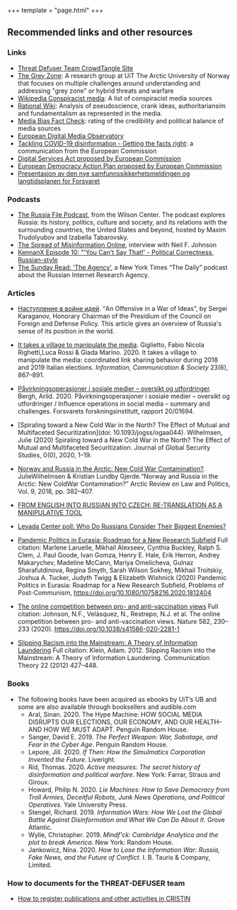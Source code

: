 +++
template = "page.html"
+++

## Recommended links and other resources

### Links

- [Threat Defuser Team CrowdTangle Site](https://apps.crowdtangle.com/threatdefuserteam)
- [The Grey Zone](https://uit.no/research/thegreyzone): A research group at UiT The Arctic University of Norway that focuses on multiple challenges around understanding and addressing "grey zone" or hybrid threats and warfare
- [Wikipedia Conspiracist media](https://en.wikipedia.org/wiki/Category:Conspiracist_media): A list of conspiracist media sources
- [Rational Wiki](https://rationalwiki.org/wiki/Main_Page): Analysis of pseudoscience, crank ideas, authoritariansim and fundamentalism as represented in the media.
- [Media Bias Fact Check](https://mediabiasfactcheck.com/): rating of the credibility and political balance of media sources
- [European Digital Media Observatory](https://edmo.eu/)
- [Tackling COVID-19 disinformation - Getting the facts right](https://ec.europa.eu/info/sites/info/files/communication-tackling-covid-19-disinformation-getting-facts-right_en.pdf): a communication from the European Commission
- [Digital Services Act proposed by European Commission](https://ec.europa.eu/digital-single-market/en/news/consultation-digital-services-act-package)
- [European Democracy Action Plan proposed by European Commission](https://ec.europa.eu/commission/presscorner/detail/en/IP_20_1352)
- [Presentasjon av den nye samfunnssikkerhetsmeldingen og langtidsplanen for Forsvaret](https://www.regjeringen.no/no/aktuelt/presentasjon-av-den-nye-samfunnssikkerhetsmeldingen-og-langtidsplanen-for-forsvaret-justisministerens-innlegg/id2771492/)


### Podcasts

- [The Russia File Podcast](https://www.wilsoncenter.org/collection/russia-file-podcast), from the Wilson Center. The podcast explores Russia: its history, politics, culture and society, and its relations with the surrounding countries, the United States and beyond, hosted by Maxim Trudolyubov and Izabella Tabarovsky.
- [The Spread of Misinformation Online](https://overcast.fm/+O1Sbef-OM), interview with Neil F. Johnson
- [KennanX Episode 10: "'You Can't Say That!' - Political Correctness, Russian-style](https://www.wilsoncenter.org/audio/kennanx-episode-10-you-cant-say-political-correctness-russian-style?sourceid=&emci=1870391e-25f8-ea11-99c3-00155d039e74&emdi=75f6a055-f9f8-ea11-99c3-00155d039e74&ceid=247338)
- [The Sunday Read: ‘The Agency’](https://www.nytimes.com/2020/09/20/podcasts/the-daily/russia-trolls-misinformation.html), a New York Times “The Daily” podcast about the Russian Internet Research Agency.

### Articles

- [Наступление в войне идей](https://rg.ru/2020/11/26/sergej-karaganov-oboronitelnaia-tradiciia-neumestna-v-nyneshnem-mire.html). “An Offensive in a War of Ideas”, by Sergei Karaganov, Honorary Chairman of the Presidium of the Council on Foreign and Defense Policy. This article gives an overview of Russia's sense of its position in the world.

- [It takes a village to manipulate the media](https://doi.org/10.1080/1369118X.2020.1739732). Giglietto, Fabio Nicola Righetti,Luca Rossi & Giada Marino. 2020. It takes a village to manipulate the media: coordinated link sharing behavior during 2018 and 2019 Italian elections. *Information, Communication & Society* 23(6), 867–891.

- [Påvirkningsoperasjoner i sosiale medier – oversikt og utfordringer](https://www.ffi.no/publikasjoner/arkiv/pavirkningsoperasjoner-i-sosiale-medier-oversikt-og-utfordringer). Bergh, Arild. 2020. Påvirkningsoperasjoner i sosiale medier – oversikt og utfordringer / Influence operations in social media – summary and challenges. Forsvarets forskningsinstitutt, rapport 20/01694.
- [Spiraling toward a New Cold War in the North? The Effect of Mutual and Multifaceted Securitization](doi: 10.1093/jogss/ogaa044). Wilhelmsen, Julie (2020) Spiraling toward a New Cold War in the North? The Effect of Mutual and Multifaceted Securitization. Journal of Global Security Studies, 0(0), 2020, 1–19.
- [Norway and Russia in the Arctic: New Cold War Contamination?](https://doi.org/10.23865/arctic.v9.1334). JulieWilhelmsen & Kristian Lundby Gjerde.“Norway and Russia in the Arctic: New ColdWar Contamination?” Arctic Review on Law and Politics, Vol. 9, 2018, pp. 382–407.
- [FROM ENGLISH INTO RUSSIAN INTO CZECH: RE-TRANSLATION AS A MANIPULATIVE TOOL](https://euvsdisinfo.eu/from-english-into-russian-into-czech-re-translation-as-a-manipulative-tool/)
- [Levada Center poll: Who Do Russians Consider Their Biggest Enemies?](https://www.rferl.org/a/who-do-russians-consider-their-biggest-enemies/30896941.html)
- [Pandemic Politics in Eurasia: Roadmap for a New Research Subfield](https://www.tandfonline.com/doi/full/10.1080/10758216.2020.1812404) Full citation: Marlene Laruelle, Mikhail Alexseev, Cynthia Buckley, Ralph S. Clem, J. Paul Goode, Ivan Gomza, Henry E. Hale, Erik Herron, Andrey Makarychev, Madeline McCann, Mariya Omelicheva, Gulnaz Sharafutdinova, Regina Smyth, Sarah Wilson Sokhey, Mikhail Troitskiy, Joshua A. Tucker, Judyth Twigg & Elizabeth Wishnick (2020) Pandemic Politics in Eurasia: Roadmap for a New Research Subfield, Problems of Post-Communism, https://doi.org/10.1080/10758216.2020.1812404

- [The online competition between pro- and anti-vaccination views](https://www.nature.com/articles/s41586-020-2281-1) Full citation: Johnson, N.F., Velásquez, N., Restrepo, N.J. et al. The online competition between pro- and anti-vaccination views. Nature 582, 230–233 (2020). https://doi.org/10.1038/s41586-020-2281-1

- [Slipping Racism into the Mainstream: A Theory of Information Laundering](https://www.researchgate.net/figure/Model-of-information-laundering_fig2_263138211) Full citation: Klein, Adam. 2012. Slipping Racism into the Mainstream: A Theory of Information Laundering. Communication Theory 22 (2012) 427–448.

### Books

- The following books have been acquired as ebooks by UiT’s UB and some are also available through booksellers and audible.com
  - Aral, Sinan. 2020. The Hype Machine: HOW SOCIAL MEDIA DISRUPTS OUR ELECTIONS, OUR ECONOMY, AND OUR HEALTH–AND HOW WE MUST ADAPT. Penguin Random House.
  - Sanger, David E. 2019. *The Perfect Weapon: War, Sabotage, and Fear in the Cyber Age*. Penguin Random House.
  - Lepore, Jill. 2020. *If Then: How the Simulmatics Corporation Invented the Future*. Liveright.
  - Rid, Thomas. 2020. *Active measures: The secret history of disinformation and political warfare*. New York: Farrar, Straus and Giroux.
  - Howard, Philip N. 2020. *Lie Machines: How to Save Democracy from Troll Armies, Deceitful Robots, Junk News Operations, and Political Operatives*. Yale University Press.
  - Stengel, Richard. 2019. *Information Wars: How We Lost the Global Battle Against Disinformation and What We Can Do About It*. Grove Atlantic.
  - Wylie, Christopher. 2019. *Mindf'ck: Cambridge Analytica and the plot to break America*. New York: Random House.
  - Jankowicz, Nina. 2020. *How to Lose the Information War: Russia, Fake News, and the Future of Conflict.*
    I. B. Tauris & Company, Limited.

### How to documents for the THREAT-DEFUSER team

- [How to register publications and other activities in CRISTIN](https://github.com/threat-defuser/threat-defuser.org/blob/master/how-to/register-publication.md)
